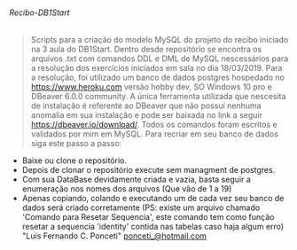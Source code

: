 ###### Recibo-DB1Start <h6>
> Scripts para a criação do modelo MySQL do projeto do recibo iniciado na 3 aula do DB1Start.
> Dentro desde repositório se encontra os arquivos .txt com comandos DDL e DML de MySQL 
> nescessários para a resolução dos exercícios iniciados em sala no dia 18/03/2019.
Para a resolução, foi utilizado um banco de dados postgres hospedado no <https://www.heroku.com> versão hobby dev, SO Windows 10 pro e
DBeaver 6.0.0 community.
A única ferramenta utilizada que nescesita de instalação é referente ao DBeaver que não possuí nenhuma anomalia em sua instalação e pode
ser baixada no link a seguir <https://dbeaver.io/download/>.
Todos os comandos foram escritos e validados por mim em MySQL.
Para recriar em seu banco de dados siga este passo a passo:
* Baixe ou clone o repositório.
* Depois de clonar o repositório execute sem managment de postgres.
* Com sua DataBase devidamente criada e vazia, basta seguir a enumeração nos nomes dos arquivos (Que vão de 1 a 19)
* Apenas copiando, colando e executando um de cada vez seu banco de dados será criado corretamente (PS: existe um arquivo chamado 'Comando para Resetar Sequencia', este comando tem como função resetar a sequencia 'identity' contida nas tabelas caso haja algum erro)
"Luís Fernando C. Ponceti" ponceti_@hotmail.com


